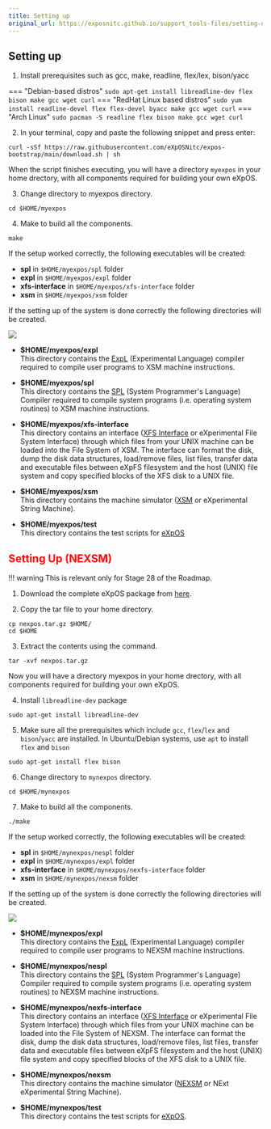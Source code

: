 ```yaml
---
title: Setting up
original_url: https://exposnitc.github.io/support_tools-files/setting-up.html
---
```


## Setting up

1) Install prerequisites such as gcc, make, readline, flex/lex, bison/yacc

=== "Debian-based distros"
    ```
    sudo apt-get install libreadline-dev flex bison make gcc wget curl
    ```
=== "RedHat Linux based distros"
    ```
    sudo yum install readline-devel flex flex-devel byacc make gcc wget curl
    ```
=== "Arch Linux"
    ```
    sudo pacman -S readline flex bison make gcc wget curl
    ```

2) In your terminal, copy and paste the following snippet and press enter:
```
curl -sSf https://raw.githubusercontent.com/eXpOSNitc/expos-bootstrap/main/download.sh | sh
```

When the script finishes executing, you will have a directory `myexpos` in your home drectory, with all components required for building your own eXpOS.

3) Change directory to myexpos directory.

```
cd $HOME/myexpos 
```

4) Make to build all the components.

```
make
```

If the setup worked correctly, the following executables will be created:

- **spl** in `$HOME/myexpos/spl` folder
- **expl** in `$HOME/myexpos/expl` folder
- **xfs-interface** in `$HOME/myexpos/xfs-interface` folder
- **xsm** in `$HOME/myexpos/xsm` folder

If the setting up of the system is done correctly the following directories will be created.

![](https://exposnitc.github.io/img/xsm_folders.png)

-   **$HOME/myexpos/expl**  
    This directory contains the [ExpL](./expl.md) (Experimental Language) compiler required to compile user programs to XSM machine instructions.
  
-   **$HOME/myexpos/spl**  
    This directory contains the [SPL](./spl.md) (System Programmer's Language) Compiler required to compile system programs (i.e. operating system routines) to XSM machine instructions.
  
-   **$HOME/myexpos/xfs-interface**  
    This directory contains an interface ([XFS Interface](./xfs-interface.md) or eXperimental File System Interface) through which files from your UNIX machine can be loaded into the File System of XSM. The interface can format the disk, dump the disk data structures, load/remove files, list files, transfer data and executable files between eXpFS filesystem and the host (UNIX) file system and copy specified blocks of the XFS disk to a UNIX file.
  
-   **$HOME/myexpos/xsm**  
    This directory contains the machine simulator ([XSM](./xsm-xsm-simulator.md) or eXperimental String Machine).
  
-   **$HOME/myexpos/test**  
    This directory contains the test scripts for [eXpOS](../os-spec/index.md)



## <span style="color:red">Setting Up (NEXSM)</span>

!!! warning
    This is relevant only for Stage 28 of the Roadmap.

1) Download the complete eXpOS package from [here](https://github.com/eXpOSNitc/eXpOSNitc.github.io/raw/master/package/nexpos.tar.gz).

2) Copy the tar file to your home directory.
```
cp nexpos.tar.gz $HOME/
cd $HOME
```

3) Extract the contents using the command.
```
tar -xvf nexpos.tar.gz 
```

Now you will have a directory myexpos in your home drectory, with all components required for building your own eXpOS.

4) Install `libreadline-dev` package 
```
sudo apt-get install libreadline-dev 
```

5) Make sure all the prerequisites which include `gcc`, `flex`/`lex` and `bison`/`yacc` are installed. In Ubuntu/Debian systems, use `apt` to install `flex` and `bison`
```
sudo apt-get install flex bison 
```

6) Change directory to `mynexpos` directory.
```
cd $HOME/mynexpos 
```

7) Make to build all the components.
```
./make
```

If the setup worked correctly, the following executables will be created:

- **spl** in `$HOME/mynexpos/nespl` folder
- **expl** in `$HOME/mynexpos/expl` folder
- **xfs-interface** in `$HOME/mynexpos/nexfs-interface` folder
- **xsm** in `$HOME/mynexpos/nexsm` folder

If the setting up of the system is done correctly the following directories will be created.


![](https://exposnitc.github.io/img/nexsm_folders.png)

-   **$HOME/mynexpos/expl**  
    This directory contains the [ExpL](./expl.md) (Experimental Language) compiler required to compile user programs to NEXSM machine instructions.
  
-   **$HOME/mynexpos/nespl**  
    This directory contains the [SPL](./spl.md) (System Programmer's Language) Compiler required to compile system programs (i.e. operating system routines) to NEXSM machine instructions.
  
-   **$HOME/mynexpos/nexfs-interface**  
    This directory contains an interface ([XFS Interface](./xfs-interface.md) or eXperimental File System Interface) through which files from your UNIX machine can be loaded into the File System of NEXSM. The interface can format the disk, dump the disk data structures, load/remove files, list files, transfer data and executable files between eXpFS filesystem and the host (UNIX) file system and copy specified blocks of the XFS disk to a UNIX file.
  
-   **$HOME/mynexpos/nexsm**  
    This directory contains the machine simulator ([NEXSM](./xsm-simulator.md) or NExt eXperimental String Machine).
  
-   **$HOME/mynexpos/test**  
    This directory contains the test scripts for [eXpOS](../os_spec/index.md).